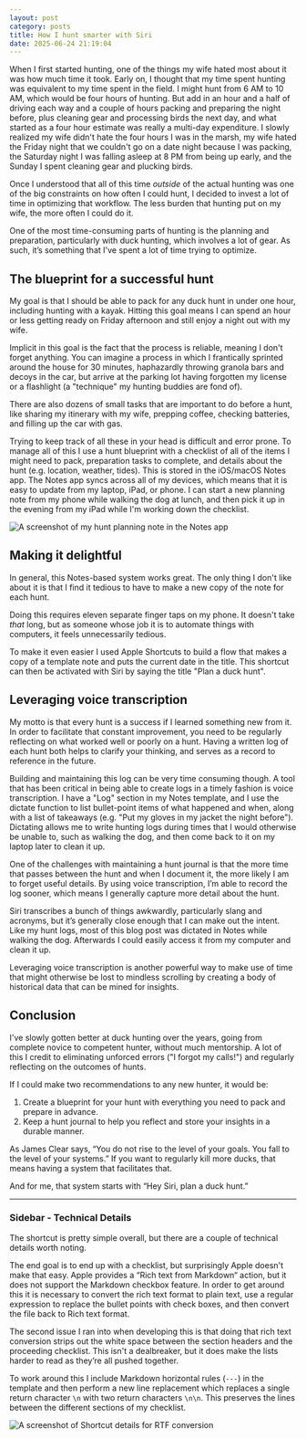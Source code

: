 ```yaml
---
layout: post
category: posts
title: How I hunt smarter with Siri
date: 2025-06-24 21:19:04
---
```


When I first started hunting, one of the things my wife hated most about it was how much time it took. Early on, I thought that my time spent hunting was equivalent to my time spent in the field. I might hunt from 6 AM to 10 AM, which would be four hours of hunting. But add in an hour and a half of driving each way and a couple of hours packing and preparing the night before, plus cleaning gear and processing birds the next day, and what started as a four hour estimate was really a multi-day expenditure. I slowly realized my wife didn't hate the four hours I was in the marsh, my wife hated the Friday night that we couldn't go on a date night because I was packing, the Saturday night I was falling asleep at 8 PM from being up early, and the Sunday I spent cleaning gear and plucking birds.

Once I understood that all of this time _outside_ of the actual hunting was one of the big constraints on how often I could hunt, I decided to invest a lot of time in optimizing that workflow. The less burden that hunting put on my wife, the more often I could do it.

One of the most time-consuming parts of hunting is the planning and preparation, particularly with duck hunting, which involves a lot of gear. As such, it’s something that I've spent a lot of time trying to optimize.

## The blueprint for a successful hunt

My goal is that I should be able to pack for any duck hunt in under one hour, including hunting with a kayak. Hitting this goal means I can spend an hour or less getting ready on Friday afternoon and still enjoy a night out with my wife.

Implicit in this goal is the fact that the process is reliable, meaning I don't forget anything. You can imagine a process in which I frantically sprinted around the house for 30 minutes, haphazardly throwing granola bars and decoys in the car, but arrive at the parking lot having forgotten my license or a flashlight (a "technique" my hunting buddies are fond of).

There are also dozens of small tasks that are important to do before a hunt, like sharing my itinerary with my wife, prepping coffee, checking batteries, and filling up the car with gas.

Trying to keep track of all these in your head is difficult and error prone. To manage all of this I use a hunt blueprint with a checklist of all of the items I might need to pack, preparation tasks to complete, and details about the hunt (e.g. location, weather, tides). This is stored in the iOS/macOS Notes app. The Notes app syncs across all of my devices, which means that it is easy to update from my laptop, iPad, or phone. I can start a new planning note from my phone while walking the dog at lunch, and then pick it up in the evening from my iPad while I'm working down the checklist.

![A screenshot of my hunt planning note in the Notes app](https://i.imgur.com/SrY02Lf.png)

## Making it delightful

In general, this Notes-based system works great. The only thing I don't like about it is that I find it tedious to have to make a new copy of the note for each hunt.

Doing this requires eleven separate finger taps on my phone. It doesn't take _that_ long, but as someone whose job it is to automate things with computers, it feels unnecessarily tedious.

To make it even easier I used Apple Shortcuts to build a flow that makes a copy of a template note and puts the current date in the title. This shortcut can then be activated with Siri by saying the title "Plan a duck hunt".

## Leveraging voice transcription

My motto is that every hunt is a success if I learned something new from it. In order to facilitate that constant improvement, you need to be regularly reflecting on what worked well or poorly on a hunt. Having a written log of each hunt both helps to clarify your thinking, and serves as a record to reference in the future.

Building and maintaining this log can be very time consuming though. A tool that has been critical in being able to create logs in a timely fashion is voice transcription. I have a "Log" section in my Notes template, and I use the dictate function to list bullet-point items of what happened and when, along with a list of takeaways (e.g. "Put my gloves in my jacket the night before"). Dictating allows me to write hunting logs during times that I would otherwise be unable to, such as walking the dog, and then come back to it on my laptop later to clean it up.

One of the challenges with maintaining a hunt journal is that the more time that passes between the hunt and when I document it, the more likely I am to forget useful details. By using voice transcription, I’m able to record the log sooner, which means I generally capture more detail about the hunt.

Siri transcribes a bunch of things awkwardly, particularly slang and acronyms, but it’s generally close enough that I can make out the intent. Like my hunt logs, most of this blog post was dictated in Notes while walking the dog. Afterwards I could easily access it from my computer and clean it up.

Leveraging voice transcription is another powerful way to make use of time that might otherwise be lost to mindless scrolling by creating a body of historical data that can be mined for insights.

## Conclusion

I've slowly gotten better at duck hunting over the years, going from complete novice to competent hunter, without much mentorship. A lot of this I credit to eliminating unforced errors ("I forgot my calls!") and regularly reflecting on the outcomes of hunts.

If I could make two recommendations to any new hunter, it would be:

1.  Create a blueprint for your hunt with everything you need to pack and prepare in advance.
2.  Keep a hunt journal to help you reflect and store your insights in a durable manner.

As James Clear says, “You do not rise to the level of your goals. You fall to the level of your systems.” If you want to regularly kill more ducks, that means having a system that facilitates that.

And for me, that system starts with “Hey Siri, plan a duck hunt.”

---

### Sidebar - Technical Details

The shortcut is pretty simple overall, but there are a couple of technical details worth noting.

The end goal is to end up with a checklist, but surprisingly Apple doesn't make that easy. Apple provides a “Rich text from Markdown“ action, but it does not support the Markdown checkbox feature. In order to get around this it is necessary to convert the rich text format to plain text, use a regular expression to replace the bullet points with check boxes, and then convert the file back to Rich text format.

The second issue I ran into when developing this is that doing that rich text conversion strips out the white space between the section headers and the proceeding checklist. This isn't a dealbreaker, but it does make the lists harder to read as they’re all pushed together.

To work around this I include Markdown horizontal rules (`---`) in the template and then perform a new line replacement which replaces a single return character `\n` with two return characters `\n\n`. This preserves the lines between the different sections of my checklist.

![A screenshot of Shortcut details for RTF conversion](https://i.imgur.com/cckuMl5.png)
